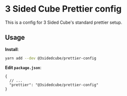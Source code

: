 # 3 Sided Cube Prettier config
This is a config for 3 Sided Cube's standard prettier setup.

## Usage

**Install**:

```bash
yarn add --dev @3sidedcube/prettier-config
```

**Edit `package.json`**:

```jsonc
{
  // ...
  "prettier": "@3sidedcube/prettier-config"
}
```
